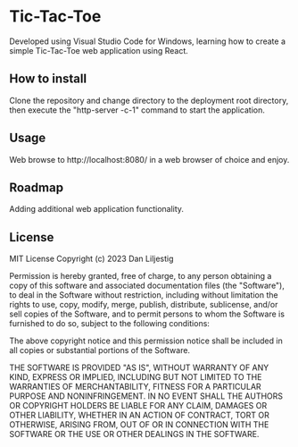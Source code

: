 # Tic-Tac-Toe
Developed using Visual Studio Code for Windows, learning how to create a simple Tic-Tac-Toe web application using React.
## How to install
Clone the repository and change directory to the deployment root directory, then execute the "http-server -c-1" command to start the application.
## Usage
Web browse to http://localhost:8080/ in a web browser of choice and enjoy.
## Roadmap
Adding additional web application functionality.
## License
MIT License
Copyright (c) 2023 Dan Liljestig

Permission is hereby granted, free of charge, to any person obtaining a copy of this software and associated documentation files (the "Software"), to deal in the Software without restriction, including without limitation the rights to use, copy, modify, merge, publish, distribute, sublicense, and/or sell copies of the Software, and to permit persons to whom the Software is furnished to do so, subject to the following conditions:

The above copyright notice and this permission notice shall be included in all copies or substantial portions of the Software.

THE SOFTWARE IS PROVIDED "AS IS", WITHOUT WARRANTY OF ANY KIND, EXPRESS OR IMPLIED, INCLUDING BUT NOT LIMITED TO THE WARRANTIES OF MERCHANTABILITY, FITNESS FOR A PARTICULAR PURPOSE AND NONINFRINGEMENT. IN NO EVENT SHALL THE AUTHORS OR COPYRIGHT HOLDERS BE LIABLE FOR ANY CLAIM, DAMAGES OR OTHER LIABILITY, WHETHER IN AN ACTION OF CONTRACT, TORT OR OTHERWISE, ARISING FROM, OUT OF OR IN CONNECTION WITH THE SOFTWARE OR THE USE OR OTHER DEALINGS IN THE SOFTWARE.